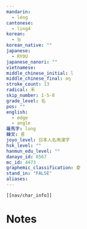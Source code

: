 ```yaml
---
mandarin:
  - léng
cantonese:
  - ling4
korean:
  - 능
korean_native: ""
japanese:
  - RYOU
japanese_nanori: ""
vietnamese:
middle_chinese_initial: l
middle_chinese_final: əŋ
stroke_count: 13
radical: 禾
skip_number: 1-5-8
grade_level: 名
pos: ""
english:
  - edge
  - angle
羅馬字: lung
韓文: 룽
joyo_level: 日本人名用漢字
hsk_level: ""
hanmun_edu_level: ""
danayo_id: 8567
mc_id: 4473
graphemic_classification: 夌
stand_in: "FALSE"
aliases:
---
```

```meta-bind-embed
[[nav/char_info]]
```

# Notes
